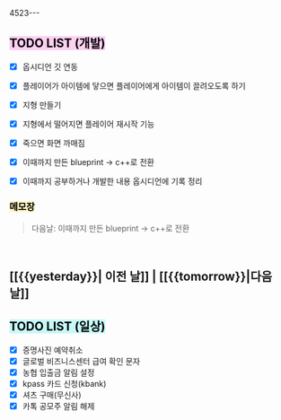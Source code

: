 4523---  
## <mark style="background: #FFB8EBA6;"> TODO LIST (개발)</mark>
- [x]  옵시디언 깃 연동
- [x]  플레이어가 아이템에 닿으면 플레이어에게 아이템이 끌려오도록 하기 
- [x] 지형 만들기
- [x] 지형에서 떨어지면 플레이어 재시작 기능
- [x] 죽으면 화면 까매짐
- [x] 이때까지 만든 blueprint -> c++로 전환
- [x] 이때까지 공부하거나 개발한 내용 옵시디언에 기록 정리



### <mark style="background: #FFF3A3A6;">메모장</mark>

>다음날: 이때까지 만든 blueprint -> c++로 전환

<br>

 [[{{yesterday}}| 이전 날]] | [[{{tomorrow}}|다음 날]]  
---

## <mark style="background: #ABF7F7A6;">TODO LIST (일상)</mark>
- [x]  증명사진 예약취소
- [x]  글로벌 비즈니스센터 급여 확인 문자  
- [x]  농협 입출금 알림 설정
- [x]  kpass 카드 신청(kbank)
- [x] 셔츠 구매(무신사)
- [x] 카톡 공모주 알림 해제
